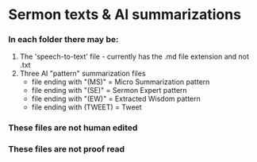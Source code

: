 # Sermon texts & AI summarizations

### In each folder there may be:

1. The 'speech-to-text' file - currently has the .md file extension and not .txt
2. Three AI "pattern" summarization files
   * file ending with "(MS)" = Micro Summarization pattern
   * file ending with "(SE)" = Sermon Expert pattern
   * file ending with "(EW)" = Extracted Wisdom pattern
   * file ending with (TWEET) = Tweet

### These files are not human edited
### These files are not proof read